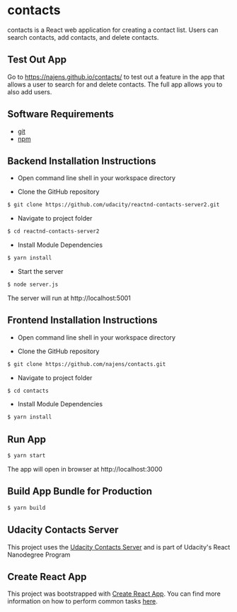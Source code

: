 # contacts
contacts is a React web application for creating a contact list. Users can search contacts, add contacts, and delete contacts.

## Test Out App
Go to https://najens.github.io/contacts/ to test out a feature in the app that allows a user to search for and delete contacts. The full app allows you to also add users.

## Software Requirements
- [git](https://git-scm.com/downloads)
- [npm](https://nodejs.org/en/download/)

## Backend Installation Instructions
- Open command line shell in your workspace directory

- Clone the GitHub repository
```bash
$ git clone https://github.com/udacity/reactnd-contacts-server2.git
```
- Navigate to project folder
```bash
$ cd reactnd-contacts-server2
```

- Install Module Dependencies
```bash
$ yarn install
```
- Start the server
```bash
$ node server.js
```

The server will run at http://localhost:5001

## Frontend Installation Instructions
- Open command line shell in your workspace directory

- Clone the GitHub repository
```bash
$ git clone https://github.com/najens/contacts.git
```

- Navigate to project folder
```bash
$ cd contacts
```

- Install Module Dependencies
```bash
$ yarn install
```

## Run App
```bash
$ yarn start
```
The app will open in browser at http://localhost:3000

## Build App Bundle for Production
```bash
$ yarn build
```

## Udacity Contacts Server
This project uses the [Udacity Contacts Server](https://github.com/udacity/reactnd-contacts-server2) and is part of Udacity's React Nanodegree Program

## Create React App
This project was bootstrapped with [Create React App](https://github.com/facebookincubator/create-react-app). You can find more information on how to perform common tasks [here](https://github.com/facebookincubator/create-react-app/blob/master/packages/react-scripts/template/README.md).
